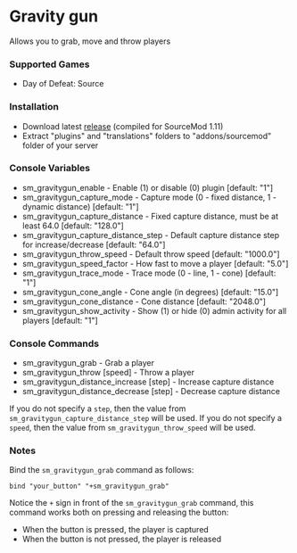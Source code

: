 # Gravity gun

Allows you to grab, move and throw players

### Supported Games

* Day of Defeat: Source

### Installation

* Download latest [release](https://github.com/dronelektron/gravity-gun/releases) (compiled for SourceMod 1.11)
* Extract "plugins" and "translations" folders to "addons/sourcemod" folder of your server

### Console Variables

* sm_gravitygun_enable - Enable (1) or disable (0) plugin [default: "1"]
* sm_gravitygun_capture_mode - Capture mode (0 - fixed distance, 1 - dynamic distance) [default: "1"]
* sm_gravitygun_capture_distance - Fixed capture distance, must be at least 64.0 [default: "128.0"]
* sm_gravitygun_capture_distance_step - Default capture distance step for increase/decrease [default: "64.0"]
* sm_gravitygun_throw_speed - Default throw speed [default: "1000.0"]
* sm_gravitygun_speed_factor - How fast to move a player [default: "5.0"]
* sm_gravitygun_trace_mode - Trace mode (0 - line, 1 - cone) [default: "1"]
* sm_gravitygun_cone_angle - Cone angle (in degrees) [default: "15.0"]
* sm_gravitygun_cone_distance - Cone distance [default: "2048.0"]
* sm_gravitygun_show_activity - Show (1) or hide (0) admin activity for all players [default: "1"]

### Console Commands

* sm_gravitygun_grab - Grab a player
* sm_gravitygun_throw [speed] - Throw a player
* sm_gravitygun_distance_increase [step] - Increase capture distance
* sm_gravitygun_distance_decrease [step] - Decrease capture distance

If you do not specify a `step`, then the value from `sm_gravitygun_capture_distance_step` will be used.
If you do not specify a `speed`, then the value from `sm_gravitygun_throw_speed` will be used.

### Notes

Bind the `sm_gravitygun_grab` command as follows:

```
bind "your_button" "+sm_gravitygun_grab"
```

Notice the `+` sign in front of the `sm_gravitygun_grab` command, this command works both on pressing and releasing the button:

* When the button is pressed, the player is captured
* When the button is not pressed, the player is released
